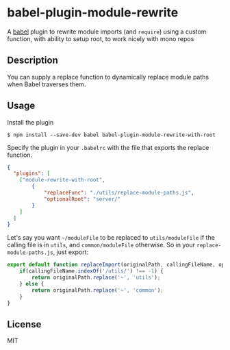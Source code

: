 # babel-plugin-module-rewrite

A [babel](http://babeljs.io) plugin to rewrite module imports (and `require`) using a custom function, with ability to setup root, to work nicely with mono repos

## Description

You can supply a replace function to dynamically replace module paths when Babel traverses them.

## Usage

Install the plugin

```
$ npm install --save-dev babel babel-plugin-module-rewrite-with-root
```

Specify the plugin in your `.babelrc` with the file that exports the replace function.
```json
{
  "plugins": [
    ["module-rewrite-with-root", 
        { 
            "replaceFunc": "./utils/replace-module-paths.js",
            "optionalRoot": "server/"
        }
    ]
  ]
}
```

Let's say you want `~/moduleFile` to be replaced to `utils/moduleFile` if the calling file is in `utils`, and `common/moduleFile` otherwise.
So in your `replace-module-paths.js`, just export:
```js
export default function replaceImport(originalPath, callingFileName, options) {
    if(callingFileName.indexOf('/utils/') !== -1) {
        return originalPath.replace('~', 'utils');
    } else {
        return originalPath.replace('~', 'common');
    }
}
```

## License

MIT
